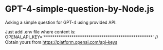 # GPT-4-simple-question-by-Node.js
Asking a simple question for GPT-4 using provided API.

Just add .env file where content is:
OPENAI_API_KEY='***************************************************' // Obtain yours from https://platform.openai.com/api-keys
